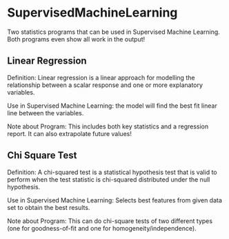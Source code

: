 # SupervisedMachineLearning
Two statistics programs that can be used in Supervised Machine Learning. Both programs even show all work in the output!
## Linear Regression
Definition: Linear regression is a linear approach for modelling the relationship between a scalar response and one or more explanatory variables.

Use in Supervised Machine Learning: the model will find the best fit linear line between the variables.

Note about Program: This includes both key statistics and a regression report. It can also extrapolate future values!

## Chi Square Test
Definition: A chi-squared test is a statistical hypothesis test that is valid to perform when the test statistic is chi-squared distributed under the null hypothesis.

Use in Supervised Machine Learning: Selects best features from given data set to obtain the best results.

Note about Program: This can do chi-square tests of two different types (one for goodness-of-fit and one for homogeneity/independence).
